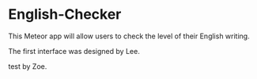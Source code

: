 English-Checker
===============
This Meteor app will allow users to check the level of their English writing.

The first interface was designed by Lee.

test by Zoe.



